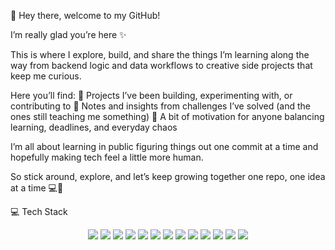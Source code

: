 🌸 Hey there, welcome to my GitHub!

I’m really glad you’re here ✨

This is where I explore, build, and share the things I’m learning along the way from backend logic and data workflows to creative side projects that keep me curious.

Here you’ll find:
🧩 Projects I’ve been building, experimenting with, or contributing to
📘 Notes and insights from challenges I’ve solved (and the ones still teaching me something)
🌿 A bit of motivation for anyone balancing learning, deadlines, and everyday chaos

I’m all about learning in public figuring things out one commit at a time and hopefully making tech feel a little more human.

So stick around, explore, and let’s keep growing together one repo, one idea at a time 💻🌱

 💻 Tech Stack

<p align="center">
  <img src="https://img.shields.io/badge/Drupal-0077B5?style=for-the-badge&logo=drupal&logoColor=white" />
  <img src="https://img.shields.io/badge/PHP-777BB4?style=for-the-badge&logo=php&logoColor=white" />
  <img src="https://img.shields.io/badge/MySQL-4479A1?style=for-the-badge&logo=mysql&logoColor=white" />
  <img src="https://img.shields.io/badge/Lando-0277BD?style=for-the-badge&logo=docker&logoColor=white" />
  <img src="https://img.shields.io/badge/DTO-00599C?style=for-the-badge&logo=data&logoColor=white" />
  <img src="https://img.shields.io/badge/Docker-2496ED?style=for-the-badge&logo=docker&logoColor=white" />
  <img src="https://img.shields.io/badge/HTML5-E34F26?style=for-the-badge&logo=html5&logoColor=white" />
  <img src="https://img.shields.io/badge/CSS3-1572B6?style=for-the-badge&logo=css3&logoColor=white" />
  <img src="https://img.shields.io/badge/JavaScript-F7DF1E?style=for-the-badge&logo=javascript&logoColor=black" />
  <img src="https://img.shields.io/badge/Power%20BI-F2C811?style=for-the-badge&logo=powerbi&logoColor=black" />
  <img src="https://img.shields.io/badge/Excel-217346?style=for-the-badge&logo=microsoftexcel&logoColor=white" />
  <img src="https://img.shields.io/badge/Python-3776AB?style=for-the-badge&logo=python&logoColor=white" />
  <img src="https://img.shields.io/badge/SQL-336791?style=for-the-badge&logo=postgresql&logoColor=white" />
</p>

